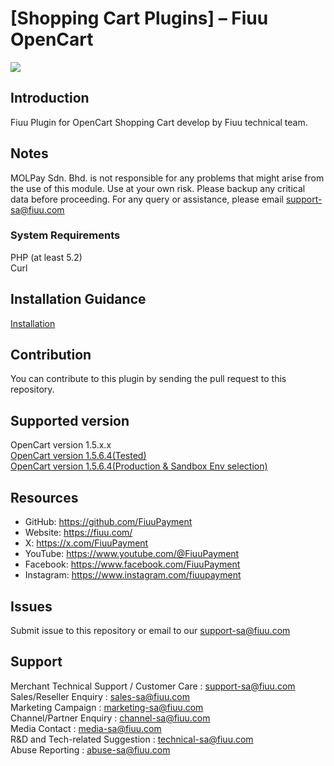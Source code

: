 
[Shopping Cart Plugins] – Fiuu OpenCart
==============================
<img src="https://user-images.githubusercontent.com/38641542/74417583-ebadb900-4e81-11ea-94b4-249009025b48.jpg">

Introduction
-----------------
Fiuu Plugin for OpenCart Shopping Cart develop by Fiuu technical team.

Notes
-----
MOLPay Sdn. Bhd. is not responsible for any problems that might arise from the use of this module. 
Use at your own risk. Please backup any critical data before proceeding. For any query or 
assistance, please email support-sa@fiuu.com

<h3>System Requirements</h3>

PHP (at least 5.2) <br>
Curl

Installation Guidance
-------------

[Installation](https://github.com/RazerMS/OpenCart_Plugin/wiki/Installation)

Contribution
------------
You can contribute to this plugin by sending the pull request to this repository.

Supported version
------------

OpenCart version 1.5.x.x <br>
[OpenCart version 1.5.6.4(Tested)](https://github.com/RazerMS/OpenCart_Plugin/releases/tag/v1.5.6.4) <br>
[OpenCart version 1.5.6.4(Production & Sandbox Env selection)](https://github.com/RazerMS/OpenCart_Plugin/releases/tag/v1.5.6.4_2)


## Resources

- GitHub:     https://github.com/FiuuPayment
- Website:    https://fiuu.com/
- X:          https://x.com/FiuuPayment
- YouTube:    https://www.youtube.com/@FiuuPayment
- Facebook:   https://www.facebook.com/FiuuPayment
- Instagram:  https://www.instagram.com/fiuupayment


Issues
------------
Submit issue to this repository or email to our support-sa@fiuu.com

Support
-------
Merchant Technical Support / Customer Care : support-sa@fiuu.com <br>
Sales/Reseller Enquiry : sales-sa@fiuu.com <br>
Marketing Campaign : marketing-sa@fiuu.com <br>
Channel/Partner Enquiry : channel-sa@fiuu.com <br>
Media Contact : media-sa@fiuu.com <br>
R&D and Tech-related Suggestion : technical-sa@fiuu.com <br>
Abuse Reporting : abuse-sa@fiuu.com
